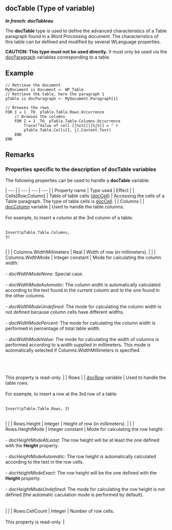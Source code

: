 


## docTable (Type of variable)

***In french: docTableau***
				



<a name="XUse"></a>
<a name="Use"></a>
<a name="description"></a>
The **docTable** type is used to define the advanced characteristics of a Table paragraph found in a Word Processing document. The characteristics of this table can be defined and modified by several WLanguage properties. 

**CAUTION: This type must not be used directly.** It must only be used via the [docParagraph](../WDLang1/1000022483.md) variables corresponding to a table. 


<a name="Example1"></a>
<a name="sample_code"></a>

## Example


```wl
// Retrieve the document
MyDocument is Document <- WP_Table
// Retrieve the table, here the paragraph 1
pTable is docParagraph <- MyDocument.Paragraph[1]

// Browses the rows
FOR I = 1 _TO_ pTable.Table.Rows.Occurrence
	// Browses the columns
	FOR I = 1 _TO_ pTable.Table.Columns.Occurrence
		Trace("Value of cell [[%i%]][[%j%]] = " + 
		pTable.Table.Cells[I, j].Content.Text)
	END
END
```

<a name="NOTE0"></a>

## Remarks
<a name="NOTE0_1"></a>


### Properties specific to the description of docTable variables
<a name="properties_specific_the_description_doctable_variables_ELTPARAGRAPHE000033"></a>

The following properties can be used to handle a **docTable** variable:

   | --- |
| --- | --- | --- |
| Property name | Type used | Effect |
| Cells[Row,Column] | Table of table cells ([docCell](../WDLang1/1000022927.md)) | Accessing the cells of a Table paragraph. The type of table cells is [docCell](../WDLang1/1000022927.md). |
| Columns |   | [docColumn](../WDLang1/1000023160.md) variable | Used to handle the table columns. <br><br>For example, to insert a column at the 3rd column of a table: <br><br><pre><code>Insert(pTable.Table.Columns, 3)</code></pre><br> |
|   | Columns.WidthMillimeters | Real | Width of row (in millimeters). |
|   | Columns.WidthMode | Integer constant | Mode for calculating the column width: <br><br>- *docWidthModeNone*: Special case. <br><br>- *docWidthModeAutomatic*: The column width is automatically calculated according to the text found in the current column and to the one found in the other columns. <br><br>- *docWidthModeUndefined*: The mode for calculating the column width is not defined because column cells have different widths. <br><br>- *docWidthModePercent*: The mode for calculating the column width is performed in percentage of total table width. <br><br>- *docWidthModeValue*: The mode for calculating the width of columns is performed according to a width supplied in millimeters. This mode is automatically selected if Columns.WidthMillimeters is specified. <br><br><br><br><br>This property is read-only. |
| Rows |   | [docRow](../WDLang1/1000022925.md) variable | Used to handle the table rows. <br><br>For example, to insert a row at the 3rd row of a table: <br><br><pre><code>Insert(pTable.Table.Rows, 3)</code></pre><br> |
|   | Rows.Height | Integer | Height of row (in millimeters). |
|   | Rows.HeightMode | Integer constant | Mode for calculating the row height: <br><br>- *docHeightModeAtLeast*: The row height will be at least the one defined with the **Height** property. <br><br>- *docHeightModeAutomatic*: The row height is automatically calculated according to the text in the row cells. <br><br>- *docHeightModeExact*: The row height will be the one defined with the **Height** property. <br><br>- *docHeightModeUndefined*: The mode for calculating the row height is not defined (the automatic caculation mode is performed by default). <br><br><br> |
|   | Rows.CellCount | Integer | Number of row cells. <br><br>This property is read-only. |




